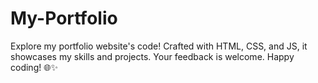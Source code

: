 # My-Portfolio
Explore my portfolio website's code! Crafted with HTML, CSS, and JS, it showcases my skills and projects. Your feedback is welcome. Happy coding! 🌐✨
